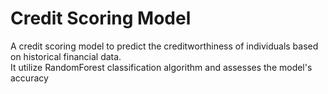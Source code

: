 # Credit Scoring Model

A credit scoring model to predict the
creditworthiness of individuals based on historical
financial data. </br>
It utilize RandomForest classification algorithm and
assesses the model's accuracy
